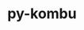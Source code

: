 ---
title: "py-kombu"
layout: cache
categories: [package, develop]
meta: {"compilers": ["none"], "num_specs": 11, "num_specs_by_stack": {"radiuss": 11, "root": 11}, "oss": ["ubuntu18.04"], "platforms": ["linux"], "stacks": ["radiuss", "root"], "targets": ["x86_64_v3"], "versions": ["5.3.5"]}
spec_details: [{"compiler": "none", "hash": "5uizglkbbhbss6764kdfqueynw5fc2zz", "os": "ubuntu18.04", "platform": "linux", "size": "-", "stacks": ["radiuss", "root"], "target": "x86_64_v3", "variants": ["build_system=python_pip", "~redis"], "versions": ["5.3.5"]}, {"compiler": "none", "hash": "e7kheqd7yjjodeuepkd2hl7tw2abypqd", "os": "ubuntu18.04", "platform": "linux", "size": "-", "stacks": ["radiuss", "root"], "target": "x86_64_v3", "variants": ["build_system=python_pip", "~redis"], "versions": ["5.3.5"]}, {"compiler": "none", "hash": "n4wf2r4rdgh23ygbh7z4uj7bbziij2b3", "os": "ubuntu18.04", "platform": "linux", "size": "-", "stacks": ["radiuss", "root"], "target": "x86_64_v3", "variants": ["build_system=python_pip", "~redis"], "versions": ["5.3.5"]}, {"compiler": "none", "hash": "oeddhzukqtgesziams3m7qxuyfx467tf", "os": "ubuntu18.04", "platform": "linux", "size": "-", "stacks": ["radiuss", "root"], "target": "x86_64_v3", "variants": ["build_system=python_pip", "~redis"], "versions": ["5.3.5"]}, {"compiler": "none", "hash": "p5tvf66zwzxb4abs47vmwt6lhstobhzv", "os": "ubuntu18.04", "platform": "linux", "size": "-", "stacks": ["radiuss", "root"], "target": "x86_64_v3", "variants": ["build_system=python_pip", "~redis"], "versions": ["5.3.5"]}, {"compiler": "none", "hash": "qvjphdomxpnedjgjvgld4nvfq6qoicqq", "os": "ubuntu18.04", "platform": "linux", "size": "-", "stacks": ["radiuss", "root"], "target": "x86_64_v3", "variants": ["build_system=python_pip", "~redis"], "versions": ["5.3.5"]}, {"compiler": "none", "hash": "rhwvg74qvzfi6ez24o4u3nhziekz6r2b", "os": "ubuntu18.04", "platform": "linux", "size": "-", "stacks": ["radiuss", "root"], "target": "x86_64_v3", "variants": ["build_system=python_pip", "~redis"], "versions": ["5.3.5"]}, {"compiler": "none", "hash": "tcynpr7t7i5atm42sasqt24n64g3oogt", "os": "ubuntu18.04", "platform": "linux", "size": "-", "stacks": ["radiuss", "root"], "target": "x86_64_v3", "variants": ["build_system=python_pip", "~redis"], "versions": ["5.3.5"]}, {"compiler": "none", "hash": "txen7vpmj3sjbyphafluekrmx32b7ews", "os": "ubuntu18.04", "platform": "linux", "size": "-", "stacks": ["radiuss", "root"], "target": "x86_64_v3", "variants": ["build_system=python_pip", "~redis"], "versions": ["5.3.5"]}, {"compiler": "none", "hash": "w2wge2peocgkaa73yz7cdbd7gc3yp2qh", "os": "ubuntu18.04", "platform": "linux", "size": "-", "stacks": ["radiuss", "root"], "target": "x86_64_v3", "variants": ["build_system=python_pip", "~redis"], "versions": ["5.3.5"]}, {"compiler": "none", "hash": "yf33yxmsupjnyov65bmpff53r3mpmaci", "os": "ubuntu18.04", "platform": "linux", "size": "-", "stacks": ["radiuss", "root"], "target": "x86_64_v3", "variants": ["build_system=python_pip", "~redis"], "versions": ["5.3.5"]}]
---